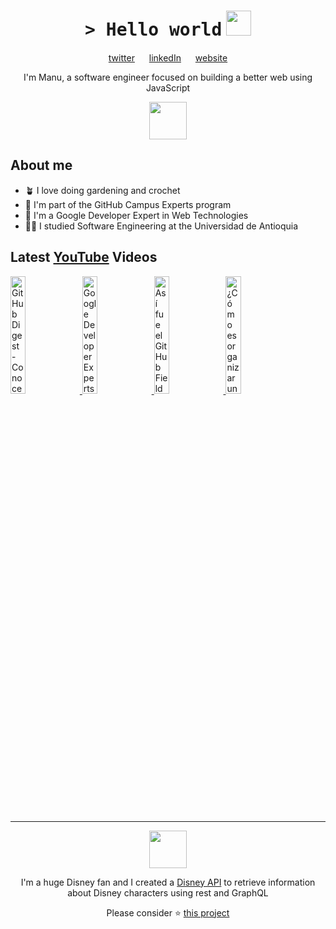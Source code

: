<h1 align="center">
    <tt>> Hello world</tt>
    <img src="https://media.giphy.com/media/mGcNjsfWAjY5AEZNw6/giphy.gif" width=40 /> 
</h1>

<p align="center">
    <a href="https://twitter.com/ManuCastrillonM">twitter</a>
    <img src="https://media4.giphy.com/media/U6GL20Vz7uX0Wtp46i/giphy.gif" width=15>
    <a href="https://www.linkedin.com/in/manuelacastrillon/">linkedIn</a>
    <img src="https://media4.giphy.com/media/U6GL20Vz7uX0Wtp46i/giphy.gif" width=15>
    <a href="https://www.manuela.dev/">website</a>
</p>

<p align="center">
    I'm Manu, a software engineer focused on building a better web using JavaScript
</p>

<p align="center">
    <img src="https://media1.giphy.com/media/eHjrC6X9zDIMI0alnP/giphy.gif" width=60>
</p>

<h2> About me </h2>
<ul>
    <li>🪴 I love doing gardening and crochet</li>
    <li>🚩 I'm part of the GitHub Campus Experts program</li>
    <li>🌟 I'm a Google Developer Expert in Web Technologies</li>
    <li>👩‍🎓 I studied Software Engineering at the Universidad de Antioquia</li>
</ul>

<h2> Latest <a href="https://youtube.com/manucastrillon?sub_confirmation=1" target="_blank">YouTube</a> Videos </h2>

<a href="https://www.youtube.com/watch?v=2VnJ3FmywYA" target="_blank">
  <img width="22%" src="https://i.ytimg.com/vi/2VnJ3FmywYA/mqdefault.jpg" alt="GitHub Digest - Conoce todo lo nuevo de GitHub del mes de febrero">
</a>
<a href="https://www.youtube.com/watch?v=hlobavk4PaQ" target="_blank">
  <img width="22%" src="https://i.ytimg.com/vi/hlobavk4PaQ/mqdefault.jpg" alt="Google Developer Experts Summit Europa 2023 en Google Berlin 🇩🇪">
</a>
<a href="https://www.youtube.com/watch?v=F0wlsjGi7H4" target="_blank">
  <img width="22%" src="https://i.ytimg.com/vi/F0wlsjGi7H4/mqdefault.jpg" alt="Así fue el GitHub Field Day en Medellín">
</a>
<a href="https://www.youtube.com/watch?v=j2-M9qMyqLs" target="_blank">
  <img width="22%" src="https://i.ytimg.com/vi/j2-M9qMyqLs/mqdefault.jpg" alt="¿Cómo es organizar un evento de tecnología? - Detrás de escena de GitHub Field Day">
</a>

<hr>
<p align="center">
    <img src="https://media3.giphy.com/media/Me7PBESMDoWyzSN9M9/giphy.gif" width=60>
</p>

<p align="center">I'm a huge Disney fan and I created a <a href="https://github.com/ManuCastrillonM/disney-api">Disney API</a> to retrieve information about Disney characters using rest and GraphQL</p>

<p align="center">Please consider ⭐️ <a href="https://github.com/ManuCastrillonM/disney-api">this project</a></p>
